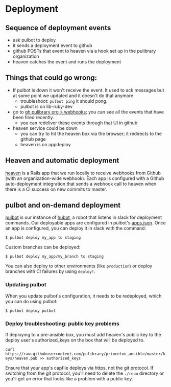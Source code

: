 # Deployment

## Sequence of deployment events
* ask pulbot to deploy
* it sends a deployment event to github
* github POSTs that event to heaven via a hook set up in the pulibrary organization
* heaven catches the event and runs the deployment

## Things that could go wrong:
* If pulbot is down it won't receive the event. It used to ack messages but at some point we updated and it doesn't do that anymore
  * troubleshoot: `pulbot ping` it should pong.
  * pulbot is on lib-ruby-dev
* go to [gh pulibrary org > webhooks](https://github.com/organizations/pulibrary/settings/hooks/6570702); you can see all the events that have been fired recently.
  * you can redeliver these events through that UI in github
* heaven service could be down
  * you can try to hit the heaven box via the browser; it redirects to the github page
  * heaven is on appdeploy

## Heaven and automatic deployment

[heaven](https://github.com/pulibrary/heaven) is a Rails app that we run locally to receive webhooks from
Github (with an organization-wide webhook). Each app is configured with a Github auto-deployment integration
that sends a webhook call to heaven when there is a CI success on new commits to master.

## pulbot and on-demand deployment

[pulbot](https://github.com/pulibrary/pulbot) is our instance of [hubot](https://hubot.github.com/), a robot
that listens in slack for deployment commands.  Our deployable apps are configured in pulbot's
[apps.json](https://github.com/pulibrary/pulbot/blob/master/apps.json).  Once an app is configured, you can
deploy it in slack with the command:

```
$ pulbot deploy my_app to staging
```

Custom branches can be deployed:

```
$ pulbot deploy my_app/my_branch to staging
```

You can also deploy to other environments (like `production`) or deploy branches with CI failures by using `deploy!`.

### Updating pulbot

When you update pulbot's configuration, it needs to be redeployed, which you can do using pulbot:

```
$ pulbot deploy pulbot
```

### Deploy troubleshooting: public key problems

If deploying to a pre-ansible box, you must add heaven's public key to the deploy user's authorized_keys on the box that will be deployed to.

`curl https://raw.githubusercontent.com/pulibrary/princeton_ansible/master/keys/heaven.pub >> authorized_keys`

Ensure that your app's capfile deploys via https, not the git protocol. If switching from the git protocol, you'll need to delete the `./repo` directory or you'll get an error that looks like a problem with a public key.
